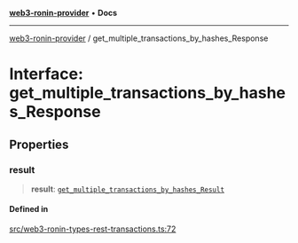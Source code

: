 [**web3-ronin-provider**](../README.md) • **Docs**

***

[web3-ronin-provider](../globals.md) / get\_multiple\_transactions\_by\_hashes\_Response

# Interface: get\_multiple\_transactions\_by\_hashes\_Response

## Properties

### result

> **result**: [`get_multiple_transactions_by_hashes_Result`](get_multiple_transactions_by_hashes_Result.md)

#### Defined in

[src/web3-ronin-types-rest-transactions.ts:72](https://github.com/chuacw/web3-ronin-provider/blob/5e9462adf1edb8f1f7982dc5f4e5bd7094a4d6eb/src/web3-ronin-types-rest-transactions.ts#L72)
